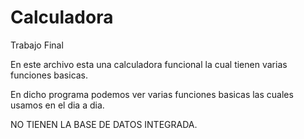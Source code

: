 # Calculadora
Trabajo Final

En este archivo esta una calculadora funcional la cual tienen varias funciones basicas.

En dicho programa podemos ver varias funciones basicas las cuales usamos en el 
dia a dia.

NO TIENEN LA BASE DE DATOS INTEGRADA.
